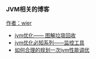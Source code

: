 ### JVM相关的博客

[作者：wier](https://my.oschina.net/u/1859679/home)

- [jvm优化—— 图解垃圾回收](https://my.oschina.net/u/1859679/blog/1548866)
- [jvm优化必知系列——监控工具](https://my.oschina.net/u/1859679/blog/1552290)
- [如何合理的规划一次jvm性能调优](https://my.oschina.net/u/1859679/blog/1556016)
